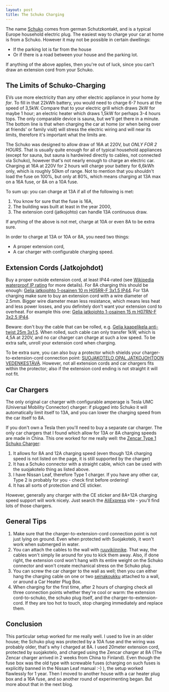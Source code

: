 ```yaml
---
layout: post
title: The Schuko Charging
---
```


The name [Schuko](https://en.wikipedia.org/wiki/Schuko) comes from german Schutzkontakt, and is a typical Europe household electric
plug. The easiest way to charge your car at home is from a Schuko. However it may not be possible
in certain dwellings:

* If the parking lot is far from the house
* Or if there is a road between your house and the parking lot.

If anything of the above applies, then you're out of luck, since you can't draw an extension cord from your Schuko.

## The Limits of Schuko-Charging

EVs use more electricity than any other electric appliance in your home *by far*. To fill in that 22kWh battery,
you would need to charge 6-7 hours at the speed of 3,5kW. Compare that to your electric grill which draws 2kW for maybe 1 hour;
an electric heater which draws 1,5kW for perhaps 3-4 hours tops. The only comparable device is sauna, but we'll get there in a minute.
The bottom line is that when charging the car at home (or when being over at friends' or family visit) will stress the
electric wiring and will near its limits, therefore it's important what the limits are.

The Schuko was designed to allow draw of 16A at 220V, but *ONLY FOR 2 HOURS*. That is usually quite enough for all
of typical household appliances (except for sauna, but sauna is hardwired directly to cables, not connected via Schuko),
however that's not nearly enough to charge an electric car. Charging at 16A at 220V for 2 hours will charge your
battery for 6,6kWh only, which is roughly 50km of range. Not to mention that you shouldn't load the fuse on 100%,
but only at 80%, which means charging at 13A max on a 16A fuse, or 8A on a 10A fuse.

To sum up: you can charge at 13A if all of the following is met:

1. You know for sure that the fuse is 16A,
2. The building was built at least in the year 2000,
3. The extension cord (jatkojohto) can handle 13A continuous draw.

If anything of the above is not met, charge at 10A or even 8A to be extra sure.

In order to charge at 13A or 10A or 8A, you need two things:

* A proper extension cord,
* A car charger with configurable charging speed.

## Extension Cords (Jatkojohdot)

Buy a proper outside extension cord, at least IP44-rated (see [Wikipedia waterproof IP rating](https://en.wikipedia.org/wiki/IP_Code)
for more details). For 8A charging this should be enough:
[Gelia jatkojohto 1-osainen 10 m H05RR-F 3x1.5 IP44](https://www.kodinterra.fi/fi/terra/gelia-jatkojohto-1-osainen-10-m-h05rr-f-3x15-ip44-punainen).
For 13A charging make sure to buy an extension cord with a wire diameter of 2.5mm. Bigger wire diameter mean
less resistance, which means less heat and less power losses, and you definitely don't want your extension cord to overheat.
For example this one: [Gelia jatkojohto 1-osainen 15 m H07RN-F 3x2.5 IP44](https://www.kodinterra.fi/fi/terra/gelia-jatkojohto-1-osainen-15-m-h07rn-f-3x25-ip44).

Beware: don't buy the cable that can be rolled, e.g. [Gelia kaapelikela anti-twist 25m 3x1,5](https://www.kodinterra.fi/fi/terra/gelia-kaapelikela-anti-twist-25m-3x15).
When rolled, such cable can only transfer 1kW, which is 4,5A at 220V, and no car charger can charge at such a low speed.
To be extra safe, unroll your extension cord when charging.

To be extra sure, you can also buy a protector which shields your charger-to-extension-cord connection point:
[SUOJAKOTELO OPAL JATKOJOHTOON VEDENKESTÄVÄ](https://www.k-rauta.fi/rautakauppa/s%C3%A4hk%C3%B6--valaistus-ja-turvallisuus/sahkotarvikkeet/jatkojohdot-ja-kelat/suojakotelo-opal-jatkojohtoon-vedenkest%C3%A4v%C3%A4-5306926).
However, not all extension cords and car chargers fits within the protector; also if the extension cord ending is not straight it will not fit.

## Car Chargers

The only original car charger with configurable amperage is Tesla UMC (Universal Mobility Connector) charger:
if plugged into Schuko it will automatically limit itself to 13A, and you can lower the charging speed from the car itself to 8A.

If you don't own a Tesla then you'll need to buy a separate car charger. The only car chargers that I found which allow for 13A or 8A
charging speeds are made in China. This one worked for me really well: the [Zencar Type 1 Schuko Charger](https://www.aliexpress.com/item/32807932284.html):

1. It allows for 8A and 12A charging speed (even though 12A charging speed is not listed on the page, it is still supported by the charger)
2. It has a Schuko connector with a straight cable, which can be used with the suojakotelo thing as listed above.
3. I have Nissan Leaf, therefore Type 1 charger. If you have any other car, Type 2 is probably for you - check first before ordering!
4. It has all sorts of protection and CE sticker.

However, generally any charger with the CE sticker and 8A+12A charging speed support will work nicely. Just search the [AliExpress](https://www.aliexpress.com)
site - you'll find lots of those chargers.

## General Tips

1. Make sure that the charger-to-extension-cord connection point is not just lying on ground.
   Even when protected with Suojakotelo, it won't work when submerged in water.
2. You can attach the cables to the wall with [ruuvikiinnike](https://www.k-rauta.fi/rautakauppa/ruuvikiinnike-thorsman-tcs-c3-10-14-v-100kpl). That way,
  the cables won't simply lie around for you to kick them away. Also, if done right, the extension cord won't hang with its entire weight on the Schuko
  connector and won't create mechanical stress on the Schuko plug.
3. You can screw the car charger to the wall as well; then you can either hang the charging cable on one or two [seinakoukku](https://www.biltema.fi/tyokalut/tyokalujen-sailyttaminen/tyokalupitimet/seinakoukku-2000023075)
   attached to a wall, or around a Car Heater Plug Box.
4. When charging for the first time, after 2 hours of charging check all three connection points whether they're cool or warm:
   the extension cord-to-schuko, the schuko plug itself, and the charger-to-extension-cord. If they are too hot to touch, stop charging immediately and replace them.

## Conclusion

This particular setup worked for me really well. I used to live in an older house; the Schuko plug was protected by a 10A fuse and the wiring was
probably older, that's why I charged at 8A. I used 20meter extension cord, protected by suojakotelo, and charged using the Zencar
charger at 8A (The Zencar charger arrived in 2 weeks from China to Finland). Even though the fuse box was the old type with
screwable fuses (charging on such fuses is explicitly banned in the Nissan Leaf manual :-) ), the setup worked flawlessly for 1 year.
Then I moved to another house with a car heater plug box and a 16A fuse, and so another round of experimenting began.
But more about that in the next blog.

